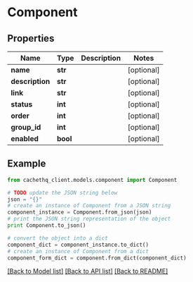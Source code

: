 # Component


## Properties
Name | Type | Description | Notes
------------ | ------------- | ------------- | -------------
**name** | **str** |  | [optional] 
**description** | **str** |  | [optional] 
**link** | **str** |  | [optional] 
**status** | **int** |  | [optional] 
**order** | **int** |  | [optional] 
**group_id** | **int** |  | [optional] 
**enabled** | **bool** |  | [optional] 

## Example

```python
from cachethq_client.models.component import Component

# TODO update the JSON string below
json = "{}"
# create an instance of Component from a JSON string
component_instance = Component.from_json(json)
# print the JSON string representation of the object
print Component.to_json()

# convert the object into a dict
component_dict = component_instance.to_dict()
# create an instance of Component from a dict
component_form_dict = component.from_dict(component_dict)
```
[[Back to Model list]](../README.md#documentation-for-models) [[Back to API list]](../README.md#documentation-for-api-endpoints) [[Back to README]](../README.md)


